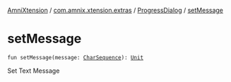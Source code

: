 [AmniXtension](../../index.md) / [com.amnix.xtension.extras](../index.md) / [ProgressDialog](index.md) / [setMessage](./set-message.md)

# setMessage

`fun setMessage(message: `[`CharSequence`](https://kotlinlang.org/api/latest/jvm/stdlib/kotlin/-char-sequence/index.html)`): `[`Unit`](https://kotlinlang.org/api/latest/jvm/stdlib/kotlin/-unit/index.html)

Set Text Message

